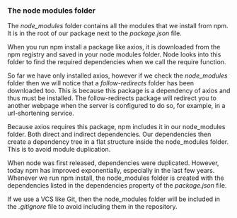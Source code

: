 ### The node modules folder 

The *node_modules* folder contains all the modules that we install from npm. It is in the root of our package next to the *package.json* file. 

When you run npm install a package like axios, it is downloaded from the npm registry and saved in your node modules folder. Node looks into this folder to find the required dependencies when we call the require function. 

So far we have only installed axios, however if we check the *node_modules* folder then we will notice that a *follow-redirects* folder has been downloaded too. This is because this package is a dependency of axios and thus must be installed. The follow-redirects package will redirect you to another webpage when the server is configured to do so, for example, in a url-shortening service. 

Because axios requires this package, npm includes it in our node_modules folder. Both direct and indirect dependencies. Our dependencies then create a dependency tree in a flat structure inside the node_modules folder. This is to avoid module duplication. 

When node was first released, dependencies were duplicated. However, today npm has improved exponentially, especially in the last few years. Whenever we run npm install, the node_modules folder is created with the dependencies listed in the dependencies property of the *package.json* file. 

If we use a VCS like Git, then the node_modules folder will be included in the *.gitignore* file to avoid including them in the repository. 





